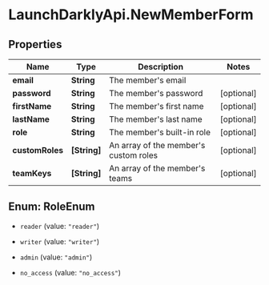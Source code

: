 # LaunchDarklyApi.NewMemberForm

## Properties

Name | Type | Description | Notes
------------ | ------------- | ------------- | -------------
**email** | **String** | The member&#39;s email | 
**password** | **String** | The member&#39;s password | [optional] 
**firstName** | **String** | The member&#39;s first name | [optional] 
**lastName** | **String** | The member&#39;s last name | [optional] 
**role** | **String** | The member&#39;s built-in role | [optional] 
**customRoles** | **[String]** | An array of the member&#39;s custom roles | [optional] 
**teamKeys** | **[String]** | An array of the member&#39;s teams | [optional] 



## Enum: RoleEnum


* `reader` (value: `"reader"`)

* `writer` (value: `"writer"`)

* `admin` (value: `"admin"`)

* `no_access` (value: `"no_access"`)




